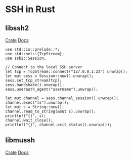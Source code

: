 # SSH in Rust

## libssh2
[Crate](https://crates.io/crates/ssh2)
[Docs](https://docs.rs/ssh2/)

```
use std::io::prelude::*;
use std::net::{TcpStream};
use ssh2::Session;

// Connect to the local SSH server
let tcp = TcpStream::connect("127.0.0.1:22").unwrap();
let mut sess = Session::new().unwrap();
sess.set_tcp_stream(tcp);
sess.handshake().unwrap();
sess.userauth_agent("username").unwrap();

let mut channel = sess.channel_session().unwrap();
channel.exec("ls").unwrap();
let mut s = String::new();
channel.read_to_string(&mut s).unwrap();
println!("{}", s);
channel.wait_close();
println!("{}", channel.exit_status().unwrap());
```

## libmussh
[Crate](https://crates.io/crates/libmussh)
[Docs](https://docs.rs/libmussh/1.0.1/libmussh/)

